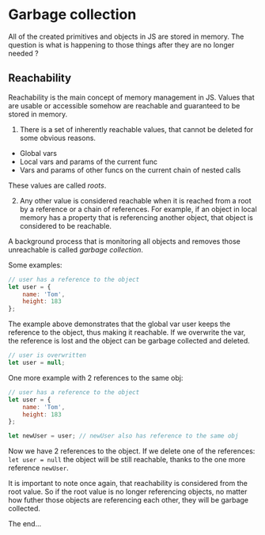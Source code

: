 # Garbage collection
All of the created primitives and objects in JS are stored in memory. The question is what is happening to those things after they are no longer needed ?

## Reachability
Reachability is the main concept of memory management in JS. Values that are usable or accessible somehow are reachable and guaranteed to be stored in memory.
1. There is a set of inherently reachable values, that cannot be deleted for some obvious reasons.
* Global vars
* Local vars and params of the current func
* Vars and params of other funcs on the current chain of nested calls

These values are called *roots*.

2. Any other value is considered reachable when it is reached from a root by a reference or a chain of references. For example, if an object in local memory has a property that is referencing another object, that object is considered to be reachable.

A background process that is monitoring all objects and removes those unreachable is called *garbage collection*.

Some examples:
```javascript
// user has a reference to the object
let user = {
    name: 'Tom',
    height: 183
};
```

The example above demonstrates that the global var user keeps the reference to the object, thus making it reachable. If we overwrite the var, the reference is lost and the object can be garbage collected and deleted.
```javascript
// user is overwritten
let user = null;
```
One more example with 2 references to the same obj:
```javascript
// user has a reference to the object
let user = {
    name: 'Tom',
    height: 183
};

let newUser = user; // newUser also has reference to the same obj
```
Now we have 2 references to the object. If we delete one of the references: `let user = null` the object will be still reachable, thanks to the one more reference `newUser`.

It is important to note once again, that reachability is considered from the root value. So if the root value is no longer referencing objects, no matter how futher those objects are referencing each other, they will be garbage collected. 

The end...
